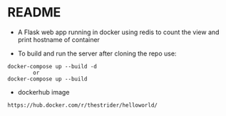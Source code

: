 # README #

* A Flask web app running in docker using redis to count the view and print hostname of container

* To build and run the server after cloning the repo use:
```
docker-compose up --build -d
        or
docker-compose up --build
```

* dockerhub image
```
https://hub.docker.com/r/thestrider/helloworld/
```
